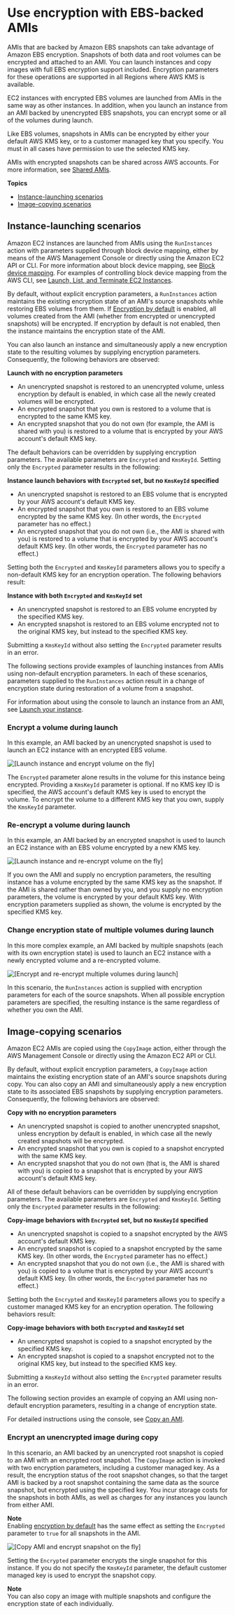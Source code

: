 # Use encryption with EBS\-backed AMIs<a name="AMIEncryption"></a>

AMIs that are backed by Amazon EBS snapshots can take advantage of Amazon EBS encryption\. Snapshots of both data and root volumes can be encrypted and attached to an AMI\. You can launch instances and copy images with full EBS encryption support included\. Encryption parameters for these operations are supported in all Regions where AWS KMS is available\.

EC2 instances with encrypted EBS volumes are launched from AMIs in the same way as other instances\. In addition, when you launch an instance from an AMI backed by unencrypted EBS snapshots, you can encrypt some or all of the volumes during launch\. 

Like EBS volumes, snapshots in AMIs can be encrypted by either your default AWS KMS key, or to a customer managed key that you specify\. You must in all cases have permission to use the selected KMS key\.

AMIs with encrypted snapshots can be shared across AWS accounts\. For more information, see [Shared AMIs](sharing-amis.md)\.

**Topics**
+ [Instance\-launching scenarios](#AMI-encryption-launch)
+ [Image\-copying scenarios](#AMI-encryption-copy)

## Instance\-launching scenarios<a name="AMI-encryption-launch"></a>



Amazon EC2 instances are launched from AMIs using the `RunInstances` action with parameters supplied through block device mapping, either by means of the AWS Management Console or directly using the Amazon EC2 API or CLI\. For more information about block device mapping, see [Block device mapping](https://docs.aws.amazon.com/AWSEC2/latest/WindowsGuide/block-device-mapping-concepts.html)\. For examples of controlling block device mapping from the AWS CLI, see [Launch, List, and Terminate EC2 Instances](https://docs.aws.amazon.com/cli/latest/userguide/cli-services-ec2-instances.html)\.

By default, without explicit encryption parameters, a `RunInstances` action maintains the existing encryption state of an AMI's source snapshots while restoring EBS volumes from them\. If [Encryption by default](EBSEncryption.md#encryption-by-default) is enabled, all volumes created from the AMI \(whether from encrypted or unencrypted snapshots\) will be encrypted\. If encryption by default is not enabled, then the instance maintains the encryption state of the AMI\.

You can also launch an instance and simultaneously apply a new encryption state to the resulting volumes by supplying encryption parameters\. Consequently, the following behaviors are observed:

**Launch with no encryption parameters**
+ An unencrypted snapshot is restored to an unencrypted volume, unless encryption by default is enabled, in which case all the newly created volumes will be encrypted\.
+ An encrypted snapshot that you own is restored to a volume that is encrypted to the same KMS key\.
+ An encrypted snapshot that you do not own \(for example, the AMI is shared with you\) is restored to a volume that is encrypted by your AWS account's default KMS key\.

The default behaviors can be overridden by supplying encryption parameters\. The available parameters are `Encrypted` and `KmsKeyId`\. Setting only the `Encrypted` parameter results in the following:

**Instance launch behaviors with `Encrypted` set, but no `KmsKeyId` specified**
+ An unencrypted snapshot is restored to an EBS volume that is encrypted by your AWS account's default KMS key\.
+ An encrypted snapshot that you own is restored to an EBS volume encrypted by the same KMS key\. \(In other words, the `Encrypted` parameter has no effect\.\)
+ An encrypted snapshot that you do not own \(i\.e\., the AMI is shared with you\) is restored to a volume that is encrypted by your AWS account's default KMS key\. \(In other words, the `Encrypted` parameter has no effect\.\)

Setting both the `Encrypted` and `KmsKeyId` parameters allows you to specify a non\-default KMS key for an encryption operation\. The following behaviors result:

**Instance with both `Encrypted` and `KmsKeyId` set**
+ An unencrypted snapshot is restored to an EBS volume encrypted by the specified KMS key\.
+ An encrypted snapshot is restored to an EBS volume encrypted not to the original KMS key, but instead to the specified KMS key\.

Submitting a `KmsKeyId` without also setting the `Encrypted` parameter results in an error\.

The following sections provide examples of launching instances from AMIs using non\-default encryption parameters\. In each of these scenarios, parameters supplied to the `RunInstances` action result in a change of encryption state during restoration of a volume from a snapshot\.

For information about using the console to launch an instance from an AMI, see [Launch your instance](LaunchingAndUsingInstances.md)\.

### Encrypt a volume during launch<a name="launch1"></a>

In this example, an AMI backed by an unencrypted snapshot is used to launch an EC2 instance with an encrypted EBS volume\.

![\[Launch instance and encrypt volume on the fly\]](http://docs.aws.amazon.com/AWSEC2/latest/WindowsGuide/images/ami-launch-convert.png)

The `Encrypted` parameter alone results in the volume for this instance being encrypted\. Providing a `KmsKeyId` parameter is optional\. If no KMS key ID is specified, the AWS account's default KMS key is used to encrypt the volume\. To encrypt the volume to a different KMS key that you own, supply the `KmsKeyId` parameter\. 

### Re\-encrypt a volume during launch<a name="launch2"></a>

In this example, an AMI backed by an encrypted snapshot is used to launch an EC2 instance with an EBS volume encrypted by a new KMS key\. 

![\[Launch instance and re-encrypt volume on the fly\]](http://docs.aws.amazon.com/AWSEC2/latest/WindowsGuide/images/ami-launch-encrypted.png)

If you own the AMI and supply no encryption parameters, the resulting instance has a volume encrypted by the same KMS key as the snapshot\. If the AMI is shared rather than owned by you, and you supply no encryption parameters, the volume is encrypted by your default KMS key\. With encryption parameters supplied as shown, the volume is encrypted by the specified KMS key\.

### Change encryption state of multiple volumes during launch<a name="launch3"></a>

In this more complex example, an AMI backed by multiple snapshots \(each with its own encryption state\) is used to launch an EC2 instance with a newly encrypted volume and a re\-encrypted volume\.

![\[Encrypt and re-encrypt multiple volumes during launch\]](http://docs.aws.amazon.com/AWSEC2/latest/WindowsGuide/images/ami-launch-mixed.png)

In this scenario, the `RunInstances` action is supplied with encryption parameters for each of the source snapshots\. When all possible encryption parameters are specified, the resulting instance is the same regardless of whether you own the AMI\.

## Image\-copying scenarios<a name="AMI-encryption-copy"></a>

Amazon EC2 AMIs are copied using the `CopyImage` action, either through the AWS Management Console or directly using the Amazon EC2 API or CLI\.

By default, without explicit encryption parameters, a `CopyImage` action maintains the existing encryption state of an AMI's source snapshots during copy\. You can also copy an AMI and simultaneously apply a new encryption state to its associated EBS snapshots by supplying encryption parameters\. Consequently, the following behaviors are observed:

**Copy with no encryption parameters**
+ An unencrypted snapshot is copied to another unencrypted snapshot, unless encryption by default is enabled, in which case all the newly created snapshots will be encrypted\.
+ An encrypted snapshot that you own is copied to a snapshot encrypted with the same KMS key\.
+ An encrypted snapshot that you do not own \(that is, the AMI is shared with you\) is copied to a snapshot that is encrypted by your AWS account's default KMS key\.

All of these default behaviors can be overridden by supplying encryption parameters\. The available parameters are `Encrypted` and `KmsKeyId`\. Setting only the `Encrypted` parameter results in the following:

**Copy\-image behaviors with `Encrypted` set, but no `KmsKeyId` specified**
+ An unencrypted snapshot is copied to a snapshot encrypted by the AWS account's default KMS key\.
+ An encrypted snapshot is copied to a snapshot encrypted by the same KMS key\. \(In other words, the `Encrypted` parameter has no effect\.\)
+ An encrypted snapshot that you do not own \(i\.e\., the AMI is shared with you\) is copied to a volume that is encrypted by your AWS account's default KMS key\. \(In other words, the `Encrypted` parameter has no effect\.\)

Setting both the `Encrypted` and `KmsKeyId` parameters allows you to specify a customer managed KMS key for an encryption operation\. The following behaviors result:

**Copy\-image behaviors with both `Encrypted` and `KmsKeyId` set**
+ An unencrypted snapshot is copied to a snapshot encrypted by the specified KMS key\.
+ An encrypted snapshot is copied to a snapshot encrypted not to the original KMS key, but instead to the specified KMS key\.

Submitting a `KmsKeyId` without also setting the `Encrypted` parameter results in an error\.

The following section provides an example of copying an AMI using non\-default encryption parameters, resulting in a change of encryption state\.

For detailed instructions using the console, see [Copy an AMI](CopyingAMIs.md)\.

### Encrypt an unencrypted image during copy<a name="copy-unencrypted-to-encrypted"></a>

In this scenario, an AMI backed by an unencrypted root snapshot is copied to an AMI with an encrypted root snapshot\. The `CopyImage` action is invoked with two encryption parameters, including a customer managed key\. As a result, the encryption status of the root snapshot changes, so that the target AMI is backed by a root snapshot containing the same data as the source snapshot, but encrypted using the specified key\. You incur storage costs for the snapshots in both AMIs, as well as charges for any instances you launch from either AMI\.

**Note**  
Enabling [encryption by default](EBSEncryption.md#encryption-by-default) has the same effect as setting the `Encrypted` parameter to `true` for all snapshots in the AMI\.

![\[Copy AMI and encrypt snapshot on the fly\]](http://docs.aws.amazon.com/AWSEC2/latest/WindowsGuide/images/ami-to-ami-convert.png)

Setting the `Encrypted` parameter encrypts the single snapshot for this instance\. If you do not specify the `KmsKeyId` parameter, the default customer managed key is used to encrypt the snapshot copy\.

**Note**  
You can also copy an image with multiple snapshots and configure the encryption state of each individually\.